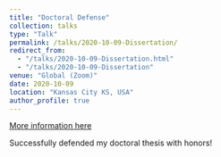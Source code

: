 ```yaml
---
title: "Doctoral Defense"
collection: talks
type: "Talk"
permalink: /talks/2020-10-09-Dissertation/
redirect_from:
  - "/talks/2020-10-09-Dissertation.html"
  - "/talks/2020-10-09-Dissertation"
venue: "Global (Zoom)"
date: 2020-10-09
location: "Kansas City KS, USA"
author_profile: true
---
```


[More information here](https://docs.google.com/presentation/d/1kmUq7kamcpO9IZMZxk_keb9IXHiRJURk6R9uPUw4JZg/edit?usp=sharing)

Successfully defended my doctoral thesis with honors!
